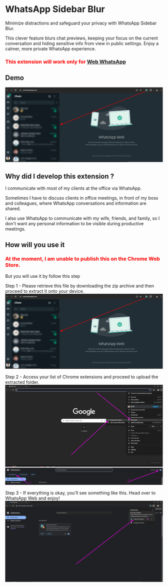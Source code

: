 # WhatsApp Sidebar Blur

 Minimize distractions and safeguard your privacy with WhatsApp Sidebar Blur.
 
 This clever feature blurs chat previews, keeping your focus on the current conversation and hiding sensitive info from view in public settings. Enjoy a calmer, more private WhatsApp experience.

### <span style="color: red;">This extension will work only for</span> [Web WhatsApp](https://web.whatsapp.com/)

## Demo

![Demo](./doc/demo.png)

## Why did I develop this extension ?

I communicate with most of my clients at the office via WhatsApp.

Sometimes I have to discuss clients in office meetings, in front of my boss and colleagues,
where WhatsApp conversations and information are shared.

I also use WhatsApp to communicate with my wife, friends, and family,
so I don't want any personal information to be visible during productive meetings.

## How will you use it

### <span style="color: red;">At the moment, I am unable to publish this on the Chrome Web Store.</span>

But you will use it by follow this step

Step 1 - Please retrieve this file by downloading the zip archive and then proceed to extract it onto your device.
![Demo](./doc/demo.png)

Step 2 - Access your list of Chrome extensions and proceed to upload the extracted folder.
![Demo](./doc/image-1.png)
![Demo](./doc/image-2.png)

Step 3 - If everything is okay, you'll see something like this. Head over to WhatsApp Web and enjoy!
![Demo](./doc/image-3.png)
